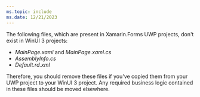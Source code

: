 ```yaml
---
ms.topic: include
ms.date: 12/21/2023
---
```


The following files, which are present in Xamarin.Forms UWP projects, don't exist in WinUI 3 projects:

- *MainPage.xaml* and *MainPage.xaml.cs*
- *AssemblyInfo.cs*
- *Default.rd.xml*

Therefore, you should remove these files if you've copied them from your UWP project to your WinUI 3 project. Any required business logic contained in these files should be moved elsewhere.
